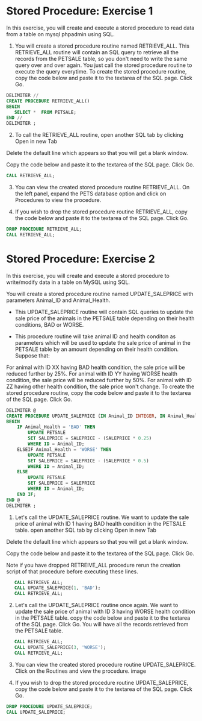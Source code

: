 # Stored Procedure: Exercise 1
In this exercise, you will create and execute a stored procedure to read data from a table on mysql phpadmin using SQL.

1. You will create a stored procedure routine named RETRIEVE_ALL.
This RETRIEVE_ALL routine will contain an SQL query to retrieve all the records from the PETSALE table, so you don't need to write the same query over and over again. You just call the stored procedure routine to execute the query everytime.
To create the stored procedure routine, copy the code below and paste it to the textarea of the SQL page. Click Go.
```sql
DELIMITER //
CREATE PROCEDURE RETRIEVE_ALL()
BEGIN
   SELECT *  FROM PETSALE;
END //
DELIMITER ;
```

2. To call the RETRIEVE_ALL routine, open another SQL tab by clicking Open in new Tab

Delete the default line which appears so that you will get a blank window.

Copy the code below and paste it to the textarea of the SQL page. Click Go.
```sql
CALL RETRIEVE_ALL;
```

3. You can view the created stored procedure routine RETRIEVE_ALL. On the left panel, expand the PETS database option and click on Procedures to view the procedure.

4. If you wish to drop the stored procedure routine RETRIEVE_ALL, copy the code below and paste it to the textarea of the SQL page. Click Go.
```sql
DROP PROCEDURE RETRIEVE_ALL;
CALL RETRIEVE_ALL;
```

# Stored Procedure: Exercise 2
In this exercise, you will create and execute a stored procedure to write/modify data in a table on MySQL using SQL.

You will create a stored procedure routine named UPDATE_SALEPRICE with parameters Animal_ID and Animal_Health.

- This UPDATE_SALEPRICE routine will contain SQL queries to update the sale price of the animals in the PETSALE table depending on their health conditions, BAD or WORSE.

- This procedure routine will take animal ID and health conditon as parameters which will be used to update the sale price of animal in the PETSALE table by an amount depending on their health condition. Suppose that:

For animal with ID XX having BAD health condition, the sale price will be reduced further by 25%.
For animal with ID YY having WORSE health condition, the sale price will be reduced further by 50%.
For animal with ID ZZ having other health condition, the sale price won't change.
To create the stored procedure routine, copy the code below and paste it to the textarea of the SQL page. Click Go.
```sql
DELIMITER @
CREATE PROCEDURE UPDATE_SALEPRICE (IN Animal_ID INTEGER, IN Animal_Health VARCHAR(5))
BEGIN
    IF Animal_Health = 'BAD' THEN
        UPDATE PETSALE
        SET SALEPRICE = SALEPRICE - (SALEPRICE * 0.25)
        WHERE ID = Animal_ID;
    ELSEIF Animal_Health = 'WORSE' THEN
        UPDATE PETSALE
        SET SALEPRICE = SALEPRICE - (SALEPRICE * 0.5)
        WHERE ID = Animal_ID;
    ELSE
        UPDATE PETSALE
        SET SALEPRICE = SALEPRICE
        WHERE ID = Animal_ID;
    END IF;
END @
DELIMITER ;
```

1. Let's call the UPDATE_SALEPRICE routine. We want to update the sale price of animal with ID 1 having BAD health condition in the PETSALE table. open another SQL tab by clicking Open in new Tab

Delete the default line which appears so that you will get a blank window.

Copy the code below and paste it to the textarea of the SQL page. Click Go.

Note if you have dropped RETREIVE_ALL procedure rerun the creation script of that procedure before executing these lines.
```sql
   CALL RETRIEVE_ALL;
   CALL UPDATE_SALEPRICE(1, 'BAD');
   CALL RETRIEVE_ALL;
```

2. Let's call the UPDATE_SALEPRICE routine once again. We want to update the sale price of animal with ID 3 having WORSE health condition in the PETSALE table. copy the code below and paste it to the textarea of the SQL page. Click Go. You will have all the records retrieved from the PETSALE table.
```sql
   CALL RETRIEVE_ALL;
   CALL UPDATE_SALEPRICE(3, 'WORSE');
   CALL RETRIEVE_ALL;
```

3. You can view the created stored procedure routine UPDATE_SALEPRICE. Click on the Routines and view the procedure.
image

4. If you wish to drop the stored procedure routine UPDATE_SALEPRICE, copy the code below and paste it to the textarea of the SQL page. Click Go.
```sql
DROP PROCEDURE UPDATE_SALEPRICE;
CALL UPDATE_SALEPRICE;
```